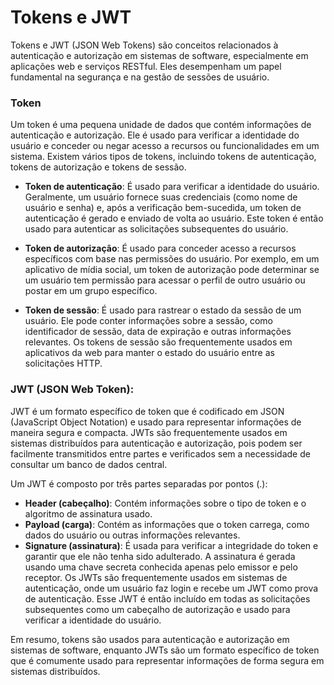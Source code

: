 # Tokens e JWT

Tokens e JWT (JSON Web Tokens) são conceitos relacionados à autenticação e autorização em sistemas de software, especialmente em aplicações web e serviços RESTful. Eles desempenham um papel fundamental na segurança e na gestão de sessões de usuário.

### Token

Um token é uma pequena unidade de dados que contém informações de autenticação e autorização. Ele é usado para verificar a identidade do usuário e conceder ou negar acesso a recursos ou funcionalidades em um sistema. Existem vários tipos de tokens, incluindo tokens de autenticação, tokens de autorização e tokens de sessão.

- __Token de autenticação__: É usado para verificar a identidade do usuário. Geralmente, um usuário fornece suas credenciais (como nome de usuário e senha) e, após a verificação bem-sucedida, um token de autenticação é gerado e enviado de volta ao usuário. Este token é então usado para autenticar as solicitações subsequentes do usuário.

- __Token de autorização__: É usado para conceder acesso a recursos específicos com base nas permissões do usuário. Por exemplo, em um aplicativo de mídia social, um token de autorização pode determinar se um usuário tem permissão para acessar o perfil de outro usuário ou postar em um grupo específico.

- __Token de sessão__: É usado para rastrear o estado da sessão de um usuário. Ele pode conter informações sobre a sessão, como identificador de sessão, data de expiração e outras informações relevantes. Os tokens de sessão são frequentemente usados em aplicativos da web para manter o estado do usuário entre as solicitações HTTP.

### JWT (JSON Web Token):

JWT é um formato específico de token que é codificado em JSON (JavaScript Object Notation) e usado para representar informações de maneira segura e compacta. JWTs são frequentemente usados em sistemas distribuídos para autenticação e autorização, pois podem ser facilmente transmitidos entre partes e verificados sem a necessidade de consultar um banco de dados central.

Um JWT é composto por três partes separadas por pontos (.):

- __Header (cabeçalho)__: Contém informações sobre o tipo de token e o algoritmo de assinatura usado.
- __Payload (carga)__: Contém as informações que o token carrega, como dados do usuário ou outras informações relevantes.
- __Signature (assinatura)__: É usada para verificar a integridade do token e garantir que ele não tenha sido adulterado. A assinatura é gerada usando uma chave secreta conhecida apenas pelo emissor e pelo receptor.
Os JWTs são frequentemente usados em sistemas de autenticação, onde um usuário faz login e recebe um JWT como prova de autenticação. Esse JWT é então incluído em todas as solicitações subsequentes como um cabeçalho de autorização e usado para verificar a identidade do usuário.

Em resumo, tokens são usados para autenticação e autorização em sistemas de software, enquanto JWTs são um formato específico de token que é comumente usado para representar informações de forma segura em sistemas distribuídos.